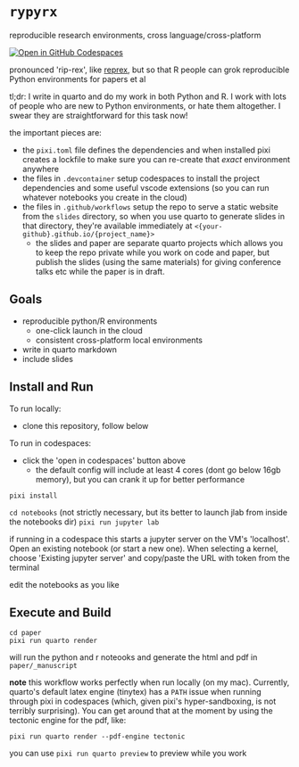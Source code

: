 # `rypyrx`

reproducible research environments, cross language/cross-platform

[![Open in GitHub Codespaces](https://github.com/codespaces/badge.svg)](https://codespaces.new/knaaptime/rypyrx)

pronounced 'rip-rex', like [reprex](https://reprex.tidyverse.org/), but so that R people can grok reproducible Python environments for papers et al

tl;dr: I write in quarto and do my work in both Python and R. I work with lots of people who are new to Python environments, or hate them altogether. I swear they are straightforward for this task now!

the important pieces are:

- the `pixi.toml` file defines the dependencies and when installed pixi creates a lockfile to make sure you can re-create that *exact* environment anywhere
- the files in `.devcontainer` setup codespaces to install the project dependencies and some useful vscode extensions (so you can run whatever notebooks you create in the cloud)
- the files in `.github/workflows` setup the repo to serve a static website from the `slides` directory, so when you use quarto to generate slides in that directory, they're available immediately at `<{your-github}.github.io/{project_name}>` 
  - the slides and paper are separate quarto projects which allows you to keep the repo private while you work on code and paper, but publish the slides (using the same materials) for giving conference talks etc while the paper is in draft.

## Goals

- reproducible python/R environments
  - one-click launch in the cloud
  - consistent cross-platform local environments
- write in quarto markdown 
- include slides


## Install and Run

To run locally:

- clone this repository, follow below

To run in codespaces:

- click the 'open in codespaces' button above
  - the default config will include at least 4 cores (dont go below 16gb memory), but you can crank it up for better performance

`pixi install`

`cd notebooks` (not strictly necessary, but its better to launch jlab from inside the notebooks dir)
`pixi run jupyter lab`

if running in a codespace this starts a jupyter server on the VM's 'localhost'.
Open an existing notebook (or start a new one). When selecting a kernel, choose
'Existing jupyter server' and copy/paste the URL with token from the terminal

edit the notebooks as you like

## Execute and Build

`cd paper`  
`pixi run quarto render`

will run the python and r noteooks and generate the html and pdf in `paper/_manuscript`

**note** this workflow works perfectly when run locally (on my mac). Currently, quarto's default latex engine (tinytex) has a `PATH` issue when running through pixi in codespaces (which, given pixi's hyper-sandboxing, is not terribly surprising). You can get around that at the moment by using the tectonic engine for the pdf, like:

`pixi run quarto render --pdf-engine tectonic`

you can use `pixi run quarto preview` to preview while you work

